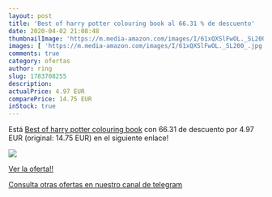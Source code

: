 ```yaml
---
layout: post
title: 'Best of harry potter colouring book al 66.31 % de descuento'
date: 2020-04-02 21:08:48
thumbnailImage: 'https://m.media-amazon.com/images/I/61xQXSlFwOL._SL200_.jpg'
images: [ 'https://m.media-amazon.com/images/I/61xQXSlFwOL._SL200_.jpg' ]
comments: true
category: ofertas
author: ring
slug: 1783708255
description:
actualPrice: 4.97 EUR
comparePrice: 14.75 EUR
inStock: true
---
```


Está [Best of harry potter colouring book](https://www.amazon.com/dp/1783708255/?tag=redken08-20) con 66.31 de descuento por 4.97 EUR (original: 14.75 EUR) en el siguiente enlace!

[![](https://m.media-amazon.com/images/I/61xQXSlFwOL._SL200_.jpg)](https://www.amazon.com/dp/1783708255/?tag=redken08-20)

[Ver la oferta!!](https://www.amazon.com/dp/1783708255/?tag=redken08-20)

[Consulta otras ofertas en nuestro canal de telegram](https://t.me/s/ofertas25)
